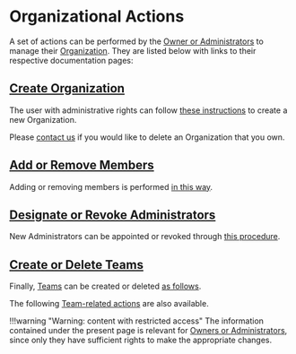 # Organizational Actions
    
A  set of actions can be performed by the [Owner or Administrators](../../organizations/roles.md) to manage their [Organization](../../organizations/overview.md). They are listed below with links to their respective documentation pages:

## [Create Organization](create.md)

The user with administrative rights can follow [these instructions](create.md) to create a new Organization. 

Please [contact us](../../../ui/support.md) if you would like to delete an Organization that you own.

## [Add or Remove Members](add-remove-member.md)

Adding or removing members is performed [in this way](add-remove-member.md).

## [Designate or Revoke Administrators](make-revoke-admin.md)

New Administrators can be appointed or revoked through [this procedure](make-revoke-admin.md).

## [Create or Delete Teams](create-delete-team.md)

Finally, [Teams](../../organizations/teams.md) can be created or deleted [as follows](create-delete-team.md).

The following [Team-related actions](../team/overview.md) are also available.

!!!warning "Warning: content with restricted access"
    The information contained under the present page is relevant for [Owners or Administrators](../../organizations/roles.md), since only they have sufficient rights to make the appropriate changes.
